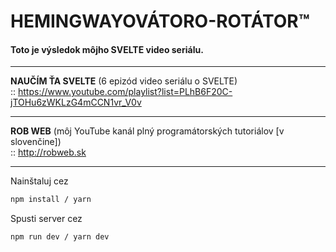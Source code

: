 # HEMINGWAYOVÁTORO-ROTÁTOR™
#### Toto je výsledok môjho SVELTE video seriálu.

---

**NAUČÍM ŤA SVELTE** (6 epizód video seriálu o SVELTE)  
:: https://www.youtube.com/playlist?list=PLhB6F20C-jTOHu6zWKLzG4mCCN1vr_V0v

---

**ROB WEB** (môj YouTube kanál plný programátorských tutoriálov [v slovenčine])  
:: http://robweb.sk

---

Nainštaluj cez

```bash
npm install / yarn
```

Spusti server cez

```bash
npm run dev / yarn dev
```
